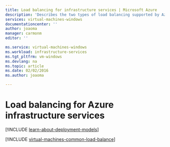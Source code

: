 ```yaml
---
title: Load balancing for infrastructure services | Microsoft Azure
description: 'Describes the two types of load balancing supported by Azure: Load balancer for cloud services and Azure Traffic Manager for client traffic.'
services: virtual-machines-windows
documentationcenter: ''
author: joaoma
manager: carmonm
editor: ''

ms.service: virtual-machines-windows
ms.workload: infrastructure-services
ms.tgt_pltfrm: vm-windows
ms.devlang: na
ms.topic: article
ms.date: 02/02/2016
ms.author: joaoma

---
```

# Load balancing for Azure infrastructure services
[!INCLUDE [learn-about-deployment-models](../../includes/learn-about-deployment-models-both-include.md)]

[!INCLUDE [virtual-machines-common-load-balance](../../includes/virtual-machines-common-load-balance.md)]

